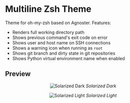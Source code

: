 # Multiline Zsh Theme

Theme for oh-my-zsh based on Agnoster. Features:

- Renders full working directory path
- Shows previous command's exit code on error
- Shows user and host name on SSH connections
- Shows a warning icon when running as `root`
- Shows git branch and dirty state in git repositories
- Shows Python virtual environment name when enabled

## Preview

<div align="center">

![Solarized Dark](https://user-images.githubusercontent.com/1433023/142764325-01d97039-8c44-4cf6-ac86-26284294276c.png)
_Solarized Dark_

![Solarized Light](https://user-images.githubusercontent.com/1433023/142764322-27c5ffa2-a8c1-4220-a443-be1bd722afab.png)
_Solarized Light_
  
</div>
